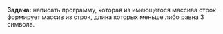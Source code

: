 **Задача:** написать программу, которая из имеющегося массива строк формирует массив из строк, длина которых меньше либо равна 3 символа.